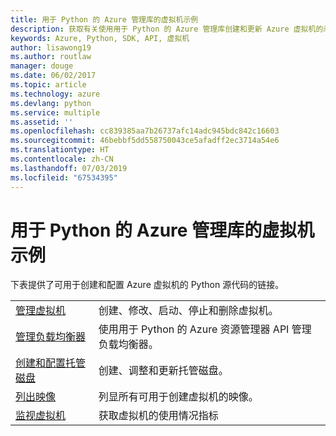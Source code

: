 ```yaml
---
title: 用于 Python 的 Azure 管理库的虚拟机示例
description: 获取有关使用用于 Python 的 Azure 管理库创建和更新 Azure 虚拟机的示例代码
keywords: Azure, Python, SDK, API, 虚拟机
author: lisawong19
ms.author: routlaw
manager: douge
ms.date: 06/02/2017
ms.topic: article
ms.technology: azure
ms.devlang: python
ms.service: multiple
ms.assetid: ''
ms.openlocfilehash: cc839385aa7b26737afc14adc945bdc842c16603
ms.sourcegitcommit: 46bebbf5dd558750043ce5afadff2ec3714a54e6
ms.translationtype: HT
ms.contentlocale: zh-CN
ms.lasthandoff: 07/03/2019
ms.locfileid: "67534395"
---
```

# <a name="azure-management-libraries-for-python-samples-for-virtual-machines"></a>用于 Python 的 Azure 管理库的虚拟机示例

下表提供了可用于创建和配置 Azure 虚拟机的 Python 源代码的链接。

| || 
|---|---|
| [管理虚拟机][1] | 创建、修改、启动、停止和删除虚拟机。 |
| [管理负载均衡器][2] | 使用用于 Python 的 Azure 资源管理器 API 管理负载均衡器。 |
| [创建和配置托管磁盘][3] | 创建、调整和更新托管磁盘。|
| [列出映像][4] | 列显所有可用于创建虚拟机的映像。| 
| [监视虚拟机][5] |获取虚拟机的使用情况指标 | 

[1]: https://azure.microsoft.com/resources/samples/virtual-machines-python-manage/
[2]: https://azure.microsoft.com/resources/samples/network-python-manage-loadbalancer
[3]: python-sdk-azure-samples-managed-disks.md
[4]: python-sdk-azure-samples-list-images.md
[5]: python-sdk-azure-samples-monitor-vms.md
